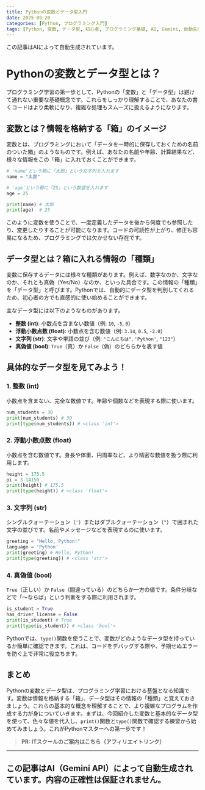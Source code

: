 ```yaml
---
title: Pythonの変数とデータ型入門
date: 2025-09-20
categories: [Python, プログラミング入門]
tags: [Python, 変数, データ型, 初心者, プログラミング基礎, AI, Gemini, 自動生成]
---
```


この記事はAIによって自動生成されています。

# Pythonの変数とデータ型とは？

プログラミング学習の第一歩として、Pythonの「変数」と「データ型」は避けて通れない重要な基礎概念です。これらをしっかり理解することで、あなたの書くコードはより柔軟になり、複雑な処理もスムーズに扱えるようになります。

## 変数とは？情報を格納する「箱」のイメージ

変数とは、プログラミングにおいて「データを一時的に保存しておくための名前のついた箱」のようなものです。例えば、あなたの名前や年齢、計算結果など、様々な情報をこの「箱」に入れておくことができます。

```python
# 'name'という箱に「太郎」という文字列を入れます
name = "太郎"

# 'age'という箱に「25」という数値を入れます
age = 25

print(name) # 太郎
print(age)  # 25
```

このように変数を使うことで、一度定義したデータを後から何度でも参照したり、変更したりすることが可能になります。コードの可読性が上がり、修正も容易になるため、プログラミングでは欠かせない存在です。

## データ型とは？箱に入れる情報の「種類」

変数に保存するデータには様々な種類があります。例えば、数字なのか、文字なのか、それとも真偽（Yes/No）なのか、といった具合です。この情報の「種類」を「データ型」と呼びます。Pythonでは、自動的にデータ型を判別してくれるため、初心者の方でも直感的に使い始めることができます。

主なデータ型には以下のようなものがあります。

*   **整数 (int)**: 小数点を含まない数値（例: `10`, `-5`, `0`）
*   **浮動小数点数 (float)**: 小数点を含む数値（例: `3.14`, `0.5`, `-2.0`）
*   **文字列 (str)**: 文字や単語の並び（例: `"こんにちは"`, `'Python'`, `"123"`）
*   **真偽値 (bool)**: `True`（真）か `False`（偽）のどちらかを表す値

## 具体的なデータ型を見てみよう！

### 1. 整数 (int)
小数点を含まない、完全な数値です。年齢や個数などを表現する際に使います。

```python
num_students = 30
print(num_students) # 30
print(type(num_students)) # <class 'int'>
```

### 2. 浮動小数点数 (float)
小数点を含む数値です。身長や体重、円周率など、より精密な数値を扱う際に利用します。

```python
height = 175.5
pi = 3.14159
print(height) # 175.5
print(type(height)) # <class 'float'>
```

### 3. 文字列 (str)
シングルクォーテーション（`'`）またはダブルクォーテーション（`"`）で囲まれた文字の並びです。名前やメッセージなどを表現するのに使います。

```python
greeting = "Hello, Python!"
language = 'Python'
print(greeting) # Hello, Python!
print(type(greeting)) # <class 'str'>
```

### 4. 真偽値 (bool)
`True`（正しい）か `False`（間違っている）のどちらか一方の値です。条件分岐などで「〜ならば」という判断をする際に利用されます。

```python
is_student = True
has_driver_license = False
print(is_student) # True
print(type(is_student)) # <class 'bool'>
```

Pythonでは、`type()`関数を使うことで、変数がどのようなデータ型を持っているか簡単に確認できます。これは、コードをデバッグする際や、予期せぬエラーを防ぐ上で非常に役立ちます。

## まとめ

Pythonの変数とデータ型は、プログラミング学習における基盤となる知識です。変数は情報を格納する「箱」、データ型はその情報の「種類」と覚えておきましょう。これらの基本的な概念を理解することで、より複雑なプログラムを作成する力が身についていきます。まずは、今回紹介した変数と基本的なデータ型を使って、色々な値を代入し、`print()`関数と`type()`関数で確認する練習から始めてみましょう。これがPythonマスターへの第一歩です！
> **PR: ITスクールのご案内はこちら（アフィリエイトリンク）**

---
この記事はAI（Gemini API）によって自動生成されています。内容の正確性は保証されません。
---

